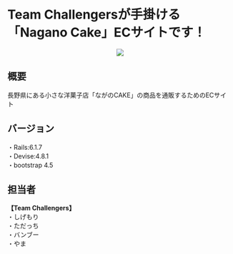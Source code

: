 # Team Challengersが手掛ける「Nagano Cake」ECサイトです！
<div align="center">
  <img src="https://user-images.githubusercontent.com/119114032/215122136-d8cf7216-c405-4fdf-8ab4-3238dbb31f93.png">
</div>

## 概要
長野県にある小さな洋菓子店「ながのCAKE」の商品を通販するためのECサイト

## バージョン
・Rails:6.1.7  
・Devise:4.8.1  
・bootstrap 4.5  

## 担当者
**【Team Challengers】**  
・しげもり  
・ただっち  
・バンブー  
・やま  
